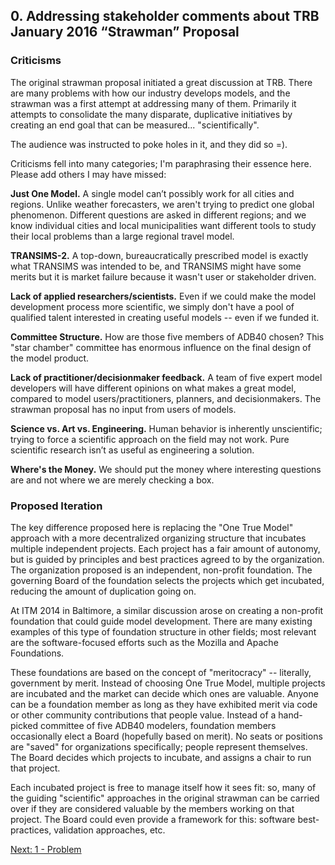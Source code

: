 ## 0. Addressing stakeholder comments  about  TRB January 2016 “Strawman” Proposal

### Criticisms

The original strawman proposal initiated a great discussion at TRB. There are many problems with how our industry develops models, and the strawman was a first attempt at addressing many of them. Primarily it attempts to consolidate the many disparate, duplicative initiatives by creating an end goal that can be measured... "scientifically".

The audience was instructed to poke holes in it, and they did so =).

Criticisms fell into many categories; I'm paraphrasing their essence here. Please add others I may have missed:

**Just One Model.** A single model can’t possibly work for all cities and regions. Unlike weather forecasters, we aren't trying to predict one global phenomenon. Different questions are asked in different regions; and we know individual cities and local municipalities want different tools to study their local problems than a large regional travel model.

**TRANSIMS-2.** A top-down, bureaucratically prescribed model is exactly what TRANSIMS was intended to be, and TRANSIMS might have some merits but it is market failure because it wasn't user or stakeholder driven.

**Lack of applied researchers/scientists.** Even if we could make the model development process more scientific, we simply don't have a pool of qualified talent interested in creating useful models -- even if we funded it.

**Committee Structure.** How are those five members of ADB40 chosen? This "star chamber" committee has enormous influence on the final design of the model product.

**Lack of practitioner/decisionmaker feedback.** A team of five expert model developers will have different opinions on what makes a great model, compared to model users/practitioners, planners, and decisionmakers. The strawman proposal has no input from users of models.

**Science vs. Art vs. Engineering.** Human behavior is inherently unscientific; trying to force a scientific approach on the field may not work. Pure scientific research isn’t as useful as engineering a solution.

**Where's the Money.** We should put the money where interesting questions are and not where we are merely checking a box.

### Proposed Iteration

The key difference proposed here is replacing the "One True Model" approach with a more decentralized organizing structure that incubates multiple independent projects. Each project has a fair amount of autonomy, but is guided by principles and best practices agreed to by the organization. The organization proposed is an independent, non-profit foundation. The governing Board of the foundation selects the projects which get incubated, reducing the amount of duplication going on.

At ITM 2014 in Baltimore, a similar discussion arose on creating a non-profit foundation that could guide model development. There are many existing examples of this type of foundation structure in other fields; most relevant are the software-focused efforts such as the Mozilla and Apache Foundations.

These foundations are based on the concept of "meritocracy" -- literally, government by merit. Instead of choosing One True Model, multiple projects are incubated and the market can decide which ones are valuable. Anyone can be a foundation member as long as they have exhibited merit via code or other community contributions that people value. Instead of a hand-picked committee of five ADB40 modelers, foundation members occasionally elect a Board (hopefully based on merit). No seats or positions are "saved" for organizations specifically; people represent themselves. The Board decides which projects to incubate, and assigns a chair to run that project.

Each incubated project is free to manage itself how it sees fit: so, many of the guiding "scientific" approaches in the original strawman can be carried over if they are considered valuable by the members working on that project. The Board could even provide a framework for this: software best-practices, validation approaches, etc.

[Next: 1 - Problem](1-problem.md)  